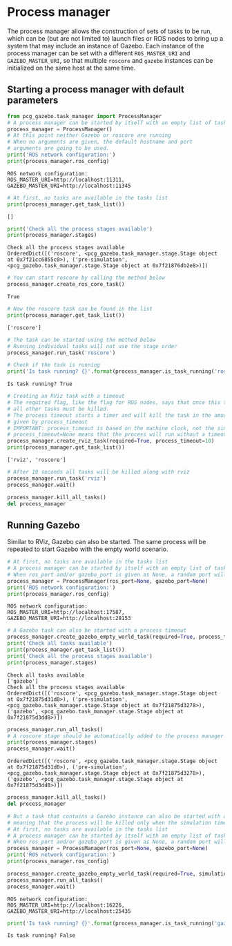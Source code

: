
# Process manager

The process manager allows the construction of sets of tasks to be run, which can be (but are not limited to) launch files or ROS nodes to bring up a system that may include an instance of Gazebo.
Each instance of the process manager can be set with a different `ROS_MASTER_URI` and `GAZEBO_MASTER_URI`, so that multiple `roscore` and `gazebo` instances can be initialized on the same host at the same time.

## Starting a process manager with default parameters


```python
from pcg_gazebo.task_manager import ProcessManager
# A process manager can be started by itself with an empty list of tasks
process_manager = ProcessManager()
# At this point neither Gazebo or roscore are running
# When no arguments are given, the default hostname and port
# arguments are going to be used.
print('ROS network configuration:')
print(process_manager.ros_config)
```

    ROS network configuration:
    ROS_MASTER_URI=http://localhost:11311, GAZEBO_MASTER_URI=http://localhost:11345



```python
# At first, no tasks are available in the tasks list
print(process_manager.get_task_list())
```

    []



```python
print('Check all the process stages available')
print(process_manager.stages)
```

    Check all the process stages available
    OrderedDict([('roscore', <pcg_gazebo.task_manager.stage.Stage object at 0x7f21cc6855c0>), ('pre-simulation', <pcg_gazebo.task_manager.stage.Stage object at 0x7f21876db2e8>)])



```python
# You can start roscore by calling the method below
process_manager.create_ros_core_task()
```




    True




```python
# Now the roscore task can be found in the list
print(process_manager.get_task_list())
```

    ['roscore']



```python
# The task can be started using the method below
# Running individual tasks will not use the stage order 
process_manager.run_task('roscore')
```


```python
# Check if the task is running
print('Is task running? {}'.format(process_manager.is_task_running('roscore')))
```

    Is task running? True



```python
# Creating an RViz task with a timeout
# The required flag, like the flag for ROS nodes, says that once this task dies, 
# all other tasks must be killed.
# The process timeout starts a timer and will kill the task in the amount of seconds
# given by process_timeout
# IMPORTANT: process_timeout is based on the machine clock, not the simulation clock
# process_timeout=None means that the process will run without a timeout
process_manager.create_rviz_task(required=True, process_timeout=10)
print(process_manager.get_task_list())
```

    ['rviz', 'roscore']



```python
# After 10 seconds all tasks will be killed along with rviz
process_manager.run_task('rviz')
process_manager.wait()

```


```python
process_manager.kill_all_tasks()
del process_manager
```

## Running Gazebo

Similar to RViz, Gazebo can also be started. The same process will be repeated to start Gazebo with the empty world scenario.


```python
# At first, no tasks are available in the tasks list
# A process manager can be started by itself with an empty list of tasks
# When ros_port and/or gazebo_port is given as None, a random port will be chosen
process_manager = ProcessManager(ros_port=None, gazebo_port=None)
print('ROS network configuration:')
print(process_manager.ros_config)
```

    ROS network configuration:
    ROS_MASTER_URI=http://localhost:17587, GAZEBO_MASTER_URI=http://localhost:28153



```python
# A Gazebo task can also be started with a process timeout
process_manager.create_gazebo_empty_world_task(required=True, process_timeout=10)
print('Check all tasks available')
print(process_manager.get_task_list())
print('Check all the process stages available')
print(process_manager.stages)
```

    Check all tasks available
    ['gazebo']
    Check all the process stages available
    OrderedDict([('roscore', <pcg_gazebo.task_manager.stage.Stage object at 0x7f21875d31d0>), ('pre-simulation', <pcg_gazebo.task_manager.stage.Stage object at 0x7f21875d3278>), ('gazebo', <pcg_gazebo.task_manager.stage.Stage object at 0x7f21875d3dd8>)])



```python
process_manager.run_all_tasks()
# A roscore stage should be automatically added to the process manager list
print(process_manager.stages)
process_manager.wait()

```

    OrderedDict([('roscore', <pcg_gazebo.task_manager.stage.Stage object at 0x7f21875d31d0>), ('pre-simulation', <pcg_gazebo.task_manager.stage.Stage object at 0x7f21875d3278>), ('gazebo', <pcg_gazebo.task_manager.stage.Stage object at 0x7f21875d3dd8>)])



```python
process_manager.kill_all_tasks()
del process_manager

```


```python
# But a task that contains a Gazebo instance can also be started with a simulation timeout
# meaning that the process will be killed only when the simulation time reaches a timeout
# At first, no tasks are available in the tasks list
# A process manager can be started by itself with an empty list of tasks
# When ros_port and/or gazebo_port is given as None, a random port will be chosen
process_manager = ProcessManager(ros_port=None, gazebo_port=None)
print('ROS network configuration:')
print(process_manager.ros_config)

process_manager.create_gazebo_empty_world_task(required=True, simulation_timeout=10)
process_manager.run_all_tasks()
process_manager.wait()
```

    ROS network configuration:
    ROS_MASTER_URI=http://localhost:16226, GAZEBO_MASTER_URI=http://localhost:25435



```python
print('Is task running? {}'.format(process_manager.is_task_running('gazebo')))
```

    Is task running? False

